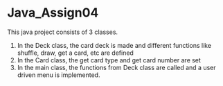 # Java_Assign04
This java project consists of 3 classes.
1. In the Deck class, the card deck is made and different functions like shuffle, draw, get a card, etc are defined
2. In the Card class, the get card type and get card number are set
3. In the main class, the functions from Deck class are called and a user driven menu is implemented. 
